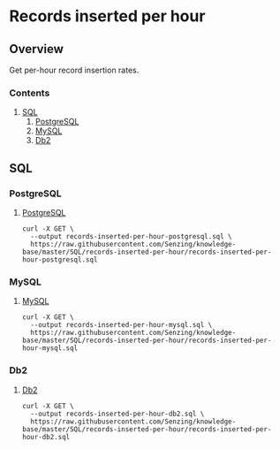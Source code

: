 # Records inserted per hour

## Overview

Get per-hour record insertion rates.

### Contents

1. [SQL](#sql)
    1. [PostgreSQL](#postgresql)
    1. [MySQL](#mysql)
    1. [Db2](#db2)

## SQL

### PostgreSQL

1. [PostgreSQL](records-inserted-per-hour-postgresql.sql)

    ```console
    curl -X GET \
      --output records-inserted-per-hour-postgresql.sql \
      https://raw.githubusercontent.com/Senzing/knowledge-base/master/SQL/records-inserted-per-hour/records-inserted-per-hour-postgresql.sql
    ```

### MySQL

1. [MySQL](records-inserted-per-hour-mysql.sql)

    ```console
    curl -X GET \
      --output records-inserted-per-hour-mysql.sql \
      https://raw.githubusercontent.com/Senzing/knowledge-base/master/SQL/records-inserted-per-hour/records-inserted-per-hour-mysql.sql
    ```

### Db2

1. [Db2](records-inserted-per-hour-db2.sql)

    ```console
    curl -X GET \
      --output records-inserted-per-hour-db2.sql \
      https://raw.githubusercontent.com/Senzing/knowledge-base/master/SQL/records-inserted-per-hour/records-inserted-per-hour-db2.sql
    ```
